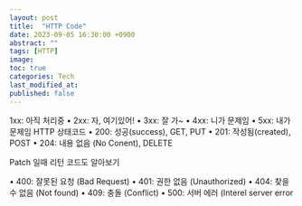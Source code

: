 ```yaml
---
layout: post
title:  "HTTP Code"
date: 2023-09-05 16:30:00 +0900
abstract: ""
tags: [HTTP]
image:
toc: true
categories: Tech
last_modified_at: 
published: false
---
```



1xx: 아직 처리중
• 2xx: 자, 여기있어!
• 3xx: 잘 가~
• 4xx: 니가 문제임
• 5xx: 내가 문제임
HTTP 상태코드
• 200: 성공(success), GET, PUT
• 201: 작성됨(created), POST
• 204: 내용 없음 (No Conent), DELETE

Patch 일때 리턴 코드도 알아보기 

• 400: 잘못된 요청 (Bad Request)
• 401: 권한 없음 (Unauthorized)
• 404: 찾을 수 없음 (Not found)
• 409: 충돌 (Conflict)
• 500: 서버 에러 (Interel server error
